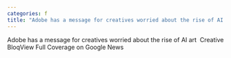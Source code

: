 ```yaml
---
categories: f
title: "Adobe has a message for creatives worried about the rise of AI art  Creative Bloq"
---
```

Adobe has a message for creatives worried about the rise of AI art&nbsp;&nbsp;Creative BloqView Full Coverage on Google News